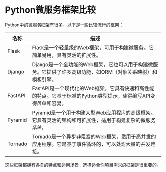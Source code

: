 # Python微服务框架比较


Python中的[微服务框架](https://so.csdn.net/so/search?q=%E5%BE%AE%E6%9C%8D%E5%8A%A1%E6%A1%86%E6%9E%B6&spm=1001.2101.3001.7020)有很多，以下是一些比较流行的框架：

| 名称 | 描述 |
| --- | --- |
|Flask | Flask是一个轻量级的Web框架，可用于构建微服务。它简单易用，具有灵活的扩展性。 |
| Django | Django是一个全功能的Web框架，它也可以用于构建微服务。它提供了许多高级功能，如ORM（对象关系映射）和模板引擎。|
| FastAPI | FastAPI是一个现代化的Web框架，它具有快速和高性能的特点。它基于标准的Python类型提示，使得编写API变得简单和容易。 |
| Pyramid | Pyramid是一个用于构建大型Web应用程序的高级框架。它具有灵活的架构和可扩展性，适用于构建复杂的微服务系统。 |
| Tornado | Tornado是一个异步非阻塞的Web框架，适用于高并发的应用程序。它是基于事件循环的，可以处理大量的并发连接。 |

这些框架都拥有各自的特点和适用场景，选择适合你项目需求的框架是很重要的。
